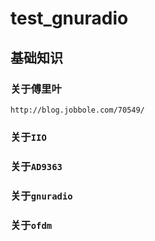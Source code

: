 # test_gnuradio

## 基础知识

### 关于傅里叶
`http://blog.jobbole.com/70549/`

### 关于`IIO`

### 关于`AD9363`

### 关于`gnuradio`

### 关于`ofdm`
